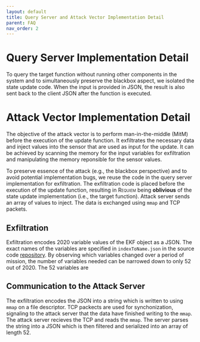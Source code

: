```yaml
---
layout: default
title: Query Server and Attack Vector Implementation Detail
parent: FAQ
nav_order: 2
---
```



# Query Server Implementation Detail

To query the target function without running other components in the system and to simultaneously preserve the blackbox aspect, we isolated the state update code.
When the input is provided in JSON, the result is also sent back to the client JSON after the function is executed.

# Attack Vector Implementation Detail

The objective of the attack vector is to perform man-in-the-middle (MitM) before the execution of the update function.
It exfiltrates the necessary data and inject values into the sensor that are used as input for the update.
It can be achieved by scanning the memory for the input variables for exfiltration and manipulating the memory reponsible for the sensor values.
<!-- To simplify the implementation while preserving the blackbox aspect of the attack, exfiltration and sensor value injection code are -->
To preserve essence of the attack (e.g., the blackbox perspective) and to avoid potential implementation bugs, we reuse the code in the query server implementation for exfiltration.
The exfiltration code is placed before the execution of the update function, resulting in <span style="font-variant:small-caps;">Requiem</span> being **oblivious** of the state update implementation (i.e., the target function). 
Attack server sends an array of values to inject.
The data is exchanged using `mmap` and TCP packets.

## Exfiltration

Exfiltration encodes 2020 variable values of the EKF object as a JSON.
The exact names of the variables are specified in `indexToName.json` in the source code [repository][repo].
By observing which variables changed over a period of mission, the number of variables needed can be narrowed down to only 52 out of 2020.
The 52 variables are


[repo]: https://github.com/projrequiem/requiem

## Communication to the Attack Server

The exfiltration encodes the JSON into a string which is written to using `mmap` on a file descriptor.
TCP packects are used for synchonization, signaling to the attack server that the data have finished writing to the `mmap`.
The attack server recieves the TCP and reads the `mmap`.
The server parses the string into a JSON which is then filtered and serialized into an array of length 52.